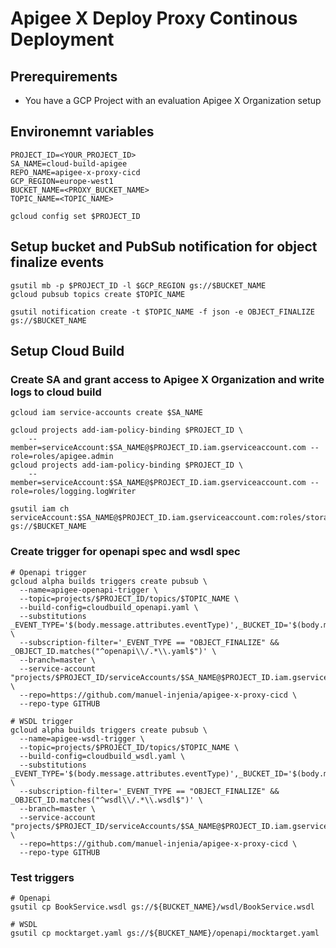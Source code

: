 # Apigee X Deploy Proxy Continous Deployment


## Prerequirements

- You have a GCP Project with an evaluation Apigee X Organization setup

## Environemnt variables
```
PROJECT_ID=<YOUR_PROJECT_ID>
SA_NAME=cloud-build-apigee
REPO_NAME=apigee-x-proxy-cicd
GCP_REGION=europe-west1
BUCKET_NAME=<PROXY_BUCKET_NAME>
TOPIC_NAME=<TOPIC_NAME>

gcloud config set $PROJECT_ID
```

## Setup bucket and PubSub notification for object finalize events

```
gsutil mb -p $PROJECT_ID -l $GCP_REGION gs://$BUCKET_NAME
gcloud pubsub topics create $TOPIC_NAME

gsutil notification create -t $TOPIC_NAME -f json -e OBJECT_FINALIZE gs://$BUCKET_NAME
```

## Setup Cloud Build

### Create SA and grant access to Apigee X Organization and write logs to cloud build
```
gcloud iam service-accounts create $SA_NAME

gcloud projects add-iam-policy-binding $PROJECT_ID \
    --member=serviceAccount:$SA_NAME@$PROJECT_ID.iam.gserviceaccount.com --role=roles/apigee.admin
gcloud projects add-iam-policy-binding $PROJECT_ID \
    --member=serviceAccount:$SA_NAME@$PROJECT_ID.iam.gserviceaccount.com --role=roles/logging.logWriter

gsutil iam ch serviceAccount:$SA_NAME@$PROJECT_ID.iam.gserviceaccount.com:roles/storage.objectViewer gs://$BUCKET_NAME
```

### Create trigger for openapi spec and wsdl spec

```
# Openapi trigger
gcloud alpha builds triggers create pubsub \
  --name=apigee-openapi-trigger \
  --topic=projects/$PROJECT_ID/topics/$TOPIC_NAME \
  --build-config=cloudbuild_openapi.yaml \
  --substitutions _EVENT_TYPE='$(body.message.attributes.eventType)',_BUCKET_ID='$(body.message.attributes.bucketId)',_OBJECT_ID='$(body.message.attributes.objectId)' \
  --subscription-filter='_EVENT_TYPE == "OBJECT_FINALIZE" && _OBJECT_ID.matches("^openapi\\/.*\\.yaml$")' \
  --branch=master \
  --service-account "projects/$PROJECT_ID/serviceAccounts/$SA_NAME@$PROJECT_ID.iam.gserviceaccount.com" \
  --repo=https://github.com/manuel-injenia/apigee-x-proxy-cicd \
  --repo-type GITHUB

# WSDL trigger
gcloud alpha builds triggers create pubsub \
  --name=apigee-wsdl-trigger \
  --topic=projects/$PROJECT_ID/topics/$TOPIC_NAME \
  --build-config=cloudbuild_wsdl.yaml \
  --substitutions _EVENT_TYPE='$(body.message.attributes.eventType)',_BUCKET_ID='$(body.message.attributes.bucketId)',_OBJECT_ID='$(body.message.attributes.objectId)' \
  --subscription-filter='_EVENT_TYPE == "OBJECT_FINALIZE" && _OBJECT_ID.matches("^wsdl\\/.*\\.wsdl$")' \
  --branch=master \
  --service-account "projects/$PROJECT_ID/serviceAccounts/$SA_NAME@$PROJECT_ID.iam.gserviceaccount.com" \
  --repo=https://github.com/manuel-injenia/apigee-x-proxy-cicd \
  --repo-type GITHUB
```

### Test triggers
```
# Openapi
gsutil cp BookService.wsdl gs://${BUCKET_NAME}/wsdl/BookService.wsdl

# WSDL
gsutil cp mocktarget.yaml gs://${BUCKET_NAME}/openapi/mocktarget.yaml
```
